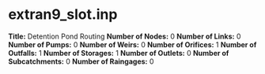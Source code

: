 # extran9_slot.inp
**Title:**  Detention Pond Routing
**Number of Nodes:** 0
**Number of Links:** 0
**Number of Pumps:** 0
**Number of Weirs:** 0
**Number of Orifices:** 1
**Number of Outfalls:** 1
**Number of Storages:** 1
**Number of Outlets:** 0
**Number of Subcatchments:** 0
**Number of Raingages:** 0
